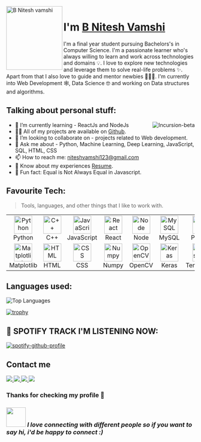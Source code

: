 
<img align="left" width="150" height="170" alt="B Nitesh vamshi" src="https://raw.githubusercontent.com/DaniAkash/DaniAkash/master/assets/avatar.png"/>

# I'm [B Nitesh Vamshi](https://github.com/Incursion-beta)

  
  I'm a final year student pursuing Bachelors's in Computer Science. I'm a passionate learner who's always willing to learn and work across technologies and domains 💡. I love   to explore new technologies and leverage them to solve real-life problems ✨. Apart from that I also love to guide and mentor newbies 👨🏻‍💻. I'm currently into Web Development   🕸️, Data Science 🤓 and working on Data structures and algorithms.



<h2 align="left" id="#Incursion_beta">Talking about personal stuff:</h2>

<a href="#Incursion-beta-title">
  <img src="https://github-readme-stats.vercel.app/api?username=Incursion-beta&show_icons=true&count_private=true&include_all_commits=true&theme=dark" alt="Incursion-beta" align="right"/>
</a>

- 🌱 I’m currently learning - ReactJs and NodeJs
- 👨‍💻 All of my projects are available on [Github](https://github.com/Incursion-beta).
- 👯 I’m looking to collaborate on - projects related to Web development.
- 💬 Ask me about - Python, Machine Learning, Deep Learning, JavaScript, SQL, HTML, CSS
- 📫 How to reach me: niteshvamshi123@gmail.com
- 📄 Know about my experiences [Resume](https://drive.google.com/file/d/1CU7a2wpvvXMsClMwnf4fH--aMUEZWbgu/view?usp=sharing).
- 👾 Fun fact: Equal is Not Always Equal in Javascript.




<h2 align="left" id="#Incursion_beta">Favourite Tech:</h2>

> Tools, languages, and other things that I like to work with.

<table>
  <tr>
    <td align="center" width="96">
      <a href="#macropower-tech">
        <img src= "https://user-images.githubusercontent.com/43684497/122926597-a9ee2600-d385-11eb-8b42-d7f67f103358.png" width="48" height="48" alt="Python" />
      </a>
      <br>Python
    </td>
    <td align="center"  width="96">
      <a href="#macropower-tech">
        <img src= "https://user-images.githubusercontent.com/43684497/122926698-c5593100-d385-11eb-87a6-f3bd597fbba5.png" width="48" height="48" alt="C++" />
      </a>
      <br>C++
    </td>
    <td align="center" width="96">
      <a href="#macropower-tech">
        <img src= "https://user-images.githubusercontent.com/43684497/122926857-e9b50d80-d385-11eb-8ced-a81b461ae4b7.png" width="48" height="48" alt="JavaScript" />
      </a>
      <br>JavaScript
    </td>
    <td align="center" width="96">
      <a href="#macropower-tech" >
        <img src= "https://user-images.githubusercontent.com/43684497/122926921-fafe1a00-d385-11eb-9154-4fe99ad09015.png" width="48" height="48" alt="React" />
      </a>
      <br>React
    </td>
    <td align="center" width="96">
      <a href="#macropower-tech">
        <img src="https://user-images.githubusercontent.com/43684497/122927003-11a47100-d386-11eb-9253-e564e4ad297a.png" width="48" height="48" alt="Node" />
      </a>
      <br>Node
    </td>
    <td align="center"  width="96">
      <a href="#macropower-tech">
        <img src="https://user-images.githubusercontent.com/43684497/122927093-24b74100-d386-11eb-88fe-1c2aaea04c71.png" width="48" height="48" alt="MySQL" />
      </a>
      <br>MySQL
    </td>
    <td align="center" width="96">
      <a href="#macropower-tech">
        <img src= "https://user-images.githubusercontent.com/43684497/122925739-c0e04880-d384-11eb-9d3d-2eda68e98856.png" width="48" height="48" alt="Pandas"/>
      </a>
      <br>Pandas
    </td>  
  </tr>
  <tr>
    <td align="center" width="96"> 
      <a href="#macropower-tech" >
        <img src="https://user-images.githubusercontent.com/43684497/122927223-49131d80-d386-11eb-9459-edf3978c722e.png" width="48" height="48" alt="Matplotlib" />
      </a>
      <br>Matplotlib
    </td>
    <td align="center"  width="96">
      <a href="#macropower-tech">
        <img src="https://user-images.githubusercontent.com/43684497/122927952-000f9900-d387-11eb-9fab-c77bcf4ccd41.png" width="48" height="48" alt="HTML" />
      </a>
      <br>HTML
    </td>
    <td align="center"  width="96">
      <a href="#macropower-tech">
        <img src="https://user-images.githubusercontent.com/43684497/122928027-161d5980-d387-11eb-8fa2-3d8c1a89d127.png" width="48" height="48" alt="CSS" />
      </a>
      <br>CSS
    </td>
    <td align="center" width="96">
      <a href="#macropower-tech">
        <img src="https://user-images.githubusercontent.com/43684497/122925297-54654980-d384-11eb-943a-b387505acd59.png" width="48" height="48" alt="Numpy" />
      </a>
      <br>Numpy
    </td>
        <td align="center"  width="96">
      <a href="#macropower-tech">
        <img src="https://user-images.githubusercontent.com/43684497/122928097-2af9ed00-d387-11eb-8f0e-053334c5bb20.png" width="48" height="48" alt="OpenCV" />
      </a>
      <br>OpenCV
    </td>
        <td align="center"  width="96">
      <a href="#macropower-tech">
        <img src="https://user-images.githubusercontent.com/43684497/122928173-3b11cc80-d387-11eb-9d37-66d76339ef96.png" width="48" height="48" alt="Keras" />
      </a>
      <br>Keras
    </td>
        <td align="center"  width="96">
      <a href="#macropower-tech">
        <img src="https://user-images.githubusercontent.com/43684497/122928252-4e249c80-d387-11eb-8288-d60b2327cb1b.png" width="48" height="48" alt="Tensorflow" />
      </a>
      <br>Tensorflow
    </td>
  </tr>
</table>


<h2 align="left" id="#Incursion_beta">Languages used: </h2>

![Top Languages](https://github-readme-stats.vercel.app/api/top-langs/?username=Incursion-beta&layout=compact&theme=dark)

[![trophy](https://github-profile-trophy.vercel.app/?username=Incursion-beta&theme=juicyfresh)](https://github.com/Incursion-beta/github-profile-trophy)

<h2>📀 SPOTIFY TRACK I'M LISTENING NOW: </h2>

[![spotify-github-profile](https://spotify-github-profile.vercel.app/api/view?uid=lfmp68xfrduww5hagd5vyyivh&cover_image=true&theme=novatorem)](https://spotify-github-profile.vercel.app/api/view?uid=lfmp68xfrduww5hagd5vyyivh&redirect=true)
  
## Contact me
<a href="mailto:niteshvamshi123@gmail.com"><img src="https://img.shields.io/badge/Gmail-855858?style=for-the-badge&logo=gmail&logoColor=white"></a><a href="https://www.instagram.com/nitesh_vamshi/">
<img src="https://img.shields.io/badge/Instagram-855858?style=for-the-badge&logo=instagram&logoColor=white">
</a><a href="https://www.linkedin.com/in/b-nitesh-vamshi-87723016b/"> <img src="https://img.shields.io/badge/LinkedIn-855858?style=for-the-badge&logo=linkedin&logoColor=white"></a><a href="https://twitter.com/Nitesh83438715"> <img src="https://img.shields.io/badge/Twitter-855858?style=for-the-badge&logo=twitter&logoColor=white"></a>

### <b> Thanks for checking my profile 💑 </b><br>
### <img src="https://media.giphy.com/media/LnQjpWaON8nhr21vNW/giphy.gif" width="52"> <em><b>I love connecting with different people</b> so if you want to say <b>hi, i'd be happy to connect :)</em></br>









